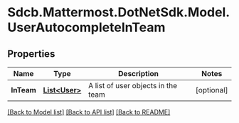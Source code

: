 # Sdcb.Mattermost.DotNetSdk.Model.UserAutocompleteInTeam
## Properties

Name | Type | Description | Notes
------------ | ------------- | ------------- | -------------
**InTeam** | [**List&lt;User&gt;**](User.md) | A list of user objects in the team | [optional] 

[[Back to Model list]](../README.md#documentation-for-models) [[Back to API list]](../README.md#documentation-for-api-endpoints) [[Back to README]](../README.md)

